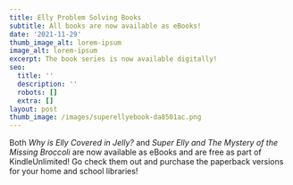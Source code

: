 ```yaml
---
title: Elly Problem Solving Books
subtitle: All books are now available as eBooks!
date: '2021-11-29'
thumb_image_alt: lorem-ipsum
image_alt: lorem-ipsum
excerpt: The book series is now available digitally!
seo:
  title: ''
  description: ''
  robots: []
  extra: []
layout: post
thumb_image: /images/superellyebook-da8501ac.png
---
```

Both *Why is Elly Covered in Jelly?* and *Super Elly and The Mystery of the Missing Broccoli* are now available as eBooks and are free as part of KindleUnlimited!  Go check them out and purchase the paperback versions for your home and school libraries!
